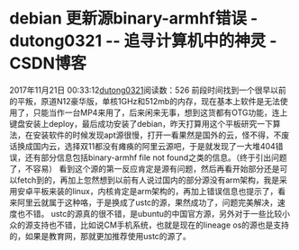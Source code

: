 # debian 更新源binary-armhf错误 - dutong0321 -- 追寻计算机中的神灵 - CSDN博客
2017年11月21日 00:33:12[dutong0321](https://me.csdn.net/dutong0321)阅读数：526
前段时间找到一个很早以前的平叛，原道N12豪华版，单核1GHz和512mb的内存，现在基本上软件是无法使用了，只能当作一台MP4来用了，后来闲来无事，想到这货都有OTG功能，连上键盘安装上deploy，最后成功安装了debian，昨天打算用这个平板研究一下算法，在安装软件的时候发现apt源很慢，打开一看果然是国外的云，怪不得，不废话换成国内云，选择双11都没有瘫痪的阿里云源吧，于是就发现了一大堆404错误，还有部分信息包括binary-armhf file not found之类的信息。（终于引出问题了，不容易） 
看到这个源的第一反应肯定是源有问题，然后再看开始部分还是可以fetch到的，再加上忽然想到以前有人说过国内的部分源没有arm架构，我是采用安卓平板来装的linux，内核肯定是arm架构的，再加上错误信息也提示了，看来阿里云就属于这种咯，于是换成了ustc的源，果然成功了，问题完美解决，速度也不错。 
ustc的源真的很不错，是ubuntu的中国官方源，另外对于一些比较小众的源支持也不错，比如说CM手机系统，也就是现在的lineage os的源也是支持的，如果是教育网，那就更加推荐使用ustc的源了。
